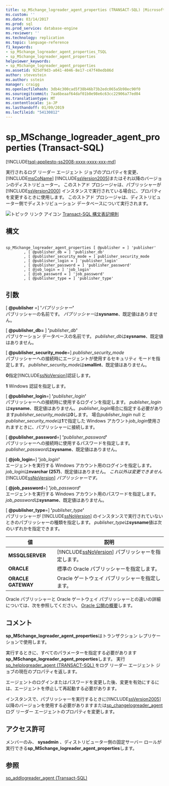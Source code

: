 ```yaml
---
title: sp_MSchange_logreader_agent_properties (TRANSACT-SQL) |Microsoft Docs
ms.custom: ''
ms.date: 03/14/2017
ms.prod: sql
ms.prod_service: database-engine
ms.reviewer: ''
ms.technology: replication
ms.topic: language-reference
f1_keywords:
- sp_MSchange_logreader_agent_properties_TSQL
- sp_MSchange_logreader_agent_properties
helpviewer_keywords:
- sp_MSchange_logreader_agent_properties
ms.assetid: 925df9d3-a041-4046-8e17-c47f40edb86d
author: stevestein
ms.author: sstein
manager: craigg
ms.openlocfilehash: 3db4c300cad5f38b46b73b2edc065a5b98ec90f0
ms.sourcegitcommit: 7aa6beaaf64daf01b0e98e6c63cc22906a77ed04
ms.translationtype: MT
ms.contentlocale: ja-JP
ms.lasthandoff: 01/09/2019
ms.locfileid: "54130812"
---
```

# <a name="spmschangelogreaderagentproperties-transact-sql"></a>sp_MSchange_logreader_agent_properties (Transact-SQL)
[!INCLUDE[tsql-appliesto-ss2008-xxxx-xxxx-xxx-md](../../includes/tsql-appliesto-ss2008-xxxx-xxxx-xxx-md.md)]

  実行されるログ リーダー エージェント ジョブのプロパティを変更、 [!INCLUDE[msCoName](../../includes/msconame-md.md)] [!INCLUDE[ssVersion2005](../../includes/ssversion2005-md.md)]またはそれ以降のバージョンのディストリビューター。 このストアド プロシージャは、パブリッシャーが [!INCLUDE[ssVersion2000](../../includes/ssversion2000-md.md)] インスタンスで実行されている場合に、プロパティを変更するときに使用します。 このストアド プロシージャは、ディストリビューター側でディストリビューション データベースについて実行されます。  
  
 ![トピック リンク アイコン](../../database-engine/configure-windows/media/topic-link.gif "トピック リンク アイコン") [Transact-SQL 構文表記規則](../../t-sql/language-elements/transact-sql-syntax-conventions-transact-sql.md)  
  
## <a name="syntax"></a>構文  
  
```  
  
sp_MSchange_logreader_agent_properties [ @publisher = ] 'publisher'  
        , [ @publisher_db = ] 'publisher_db'  
        , [ @publisher_security_mode = ] publisher_security_mode  
        , [ @publisher_login = ] 'publisher_login'  
        , [ @publisher_password = ] 'publisher_password'   
        , [ @job_login = ] 'job_login'  
        , [ @job_password = ] 'job_password'  
        , [ @publisher_type = ] 'publisher_type'  
```  
  
## <a name="arguments"></a>引数  
 [ **@publisher** =] **'**_パブリッシャー_**'**  
 パブリッシャーの名前です。 *パブリッシャー*は**sysname**、既定値はありません。  
  
 [  **@publisher_db=** ] **'**_publisher_db_**'**  
 パブリケーション データベースの名前です。 *publisher_db*は**sysname**、既定値はありません。  
  
 [ **@publisher_security_mode**=] *publisher_security_mode*  
 パブリッシャーへの接続時にエージェントが使用するセキュリティ モードを指定します。 *publisher_security_mode*は**smallint**、既定値はありません。  
  
 **0**指定[!INCLUDE[ssNoVersion](../../includes/ssnoversion-md.md)]認証します。  
  
 **1** Windows 認証を指定します。  
  
 [ **@publisher_login**=] **'**_publisher_login_**'**  
 パブリッシャーへの接続時に使用するログインを指定します。 *publisher_login*は**sysname**、既定値はありません。 *publisher_login*場合に指定する必要があります*publisher_security_mode*は**0**します。 場合*publisher_login* null と*publisher_security_mode*は**1**で指定した Windows アカウント*job_login*使用されますときに、パブリッシャーに接続します。  
  
 [ **@publisher_password**=] **'**_publisher_password_**'**  
 パブリッシャーへの接続時に使用するパスワードを指定します。 *publisher_password*は**sysname**、既定値はありません。  
  
 [ **@job_login**=] **'**_job_login_**'**  
 エージェントを実行する Windows アカウント用のログインを指定します。 *job_login*は**nvarchar (257)**、既定値はありません。 *これ以外は変更できません*[!INCLUDE[ssNoVersion](../../includes/ssnoversion-md.md)] *パブリッシャーです。*  
  
 [ **@job_password**=] **'**_job_password_**'**  
 エージェントを実行する Windows アカウント用のパスワードを指定します。 *job_password*は**sysname**、既定値はありません。  
  
 [ **@publisher_type**=] **'**_publisher_type_**'**  
 パブリッシャーが [!INCLUDE[ssNoVersion](../../includes/ssnoversion-md.md)] のインスタンスで実行されていないときのパブリッシャーの種類を指定します。 *publisher_type*は**sysname**値は次のいずれかを指定できます。  
  
|値|説明|  
|-----------|-----------------|  
|**MSSQLSERVER**|[!INCLUDE[ssNoVersion](../../includes/ssnoversion-md.md)] パブリッシャーを指定します。|  
|**ORACLE**|標準の Oracle パブリッシャーを指定します。|  
|**ORACLE GATEWAY**|Oracle ゲートウェイ パブリッシャーを指定します。|  
  
 Oracle パブリッシャーと Oracle ゲートウェイ パブリッシャーとの違いの詳細については、次を参照してください。 [Oracle 公開の概要](../../relational-databases/replication/non-sql/oracle-publishing-overview.md)します。  
  
## <a name="remarks"></a>コメント  
 **sp_MSchange_logreader_agent_properties**はトランザクション レプリケーションで使用します。  
  
 実行するときに、すべてのパラメーターを指定する必要があります**sp_MSchange_logreader_agent_properties**します。 実行[sp_helplogreader_agent &#40;TRANSACT-SQL&#41; ](../../relational-databases/system-stored-procedures/sp-helplogreader-agent-transact-sql.md)をログ リーダー エージェント ジョブの現在のプロパティを返します。  
  
 エージェントのログインまたはパスワードを変更した後、変更を有効にするには、エージェントを停止して再起動する必要があります。  
  
 インスタンスで、パブリッシャーを実行するときに[!INCLUDE[ssVersion2005](../../includes/ssversion2005-md.md)]以降のバージョンを使用する必要がありますまたは[sp_changelogreader_agent](../../relational-databases/system-stored-procedures/sp-changelogreader-agent-transact-sql.md)ログ リーダー エージェントのプロパティを変更します。  
  
## <a name="permissions"></a>アクセス許可  
 メンバーのみ、 **sysadmin** 、ディストリビューター側の固定サーバー ロールが実行できる**sp_MSchange_logreader_agent_properties**します。  
  
## <a name="see-also"></a>参照  
 [sp_addlogreader_agent &#40;Transact-SQL&#41;](../../relational-databases/system-stored-procedures/sp-addlogreader-agent-transact-sql.md)  
  
  
